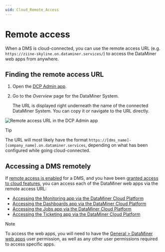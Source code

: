 ```yaml
---
uid: Cloud_Remote_Access
---
```


# Remote access

When a DMS is cloud-connected, you can use the remote access URL (e.g. ``https://ziine-skyline.on.dataminer.services/``) to access the DataMiner web apps from anywhere.

## Finding the remote access URL

1. Open the [DCP Admin app](xref:Accessing_the_Admin_app).

1. Go to the *Overview* page for the DataMiner System.

   The URL is displayed right underneath the name of the connected DataMiner System. You can copy it or navigate to the URL directly.

![Remote access URL in the DCP Admin app](~/user-guide/images/CloudRemoteAccessUrl.png)

> [!TIP]
> The URL will most likely have the format `https://[dms_name]-[company_name].on.dataminer.services`, depending on what has been configured while going cloud-connected.

## Accessing a DMS remotely

If [remote access is enabled](xref:Controlling_remote_access) for a DMS, and you have been [granted access to cloud features](xref:Giving_users_access_to_cloud_features), you can access each of the DataMiner web apps via the remote access URL:

- [Accessing the Monitoring app via the DataMiner Cloud Platform](xref:Accessing_the_Monitoring_app#accessing-the-monitoring-app-via-the-dataminer-cloud-platform)
- [Accessing the Dashboards app via the DataMiner Cloud Platform](xref:Accessing_the_Dashboards_app#accessing-the-dashboards-app-via-the-dataminer-cloud-platform)
- [Accessing the Jobs app via the DataMiner Cloud Platform](xref:Accessing_the_jobs_app#accessing-the-jobs-app-via-the-dataminer-cloud-platform)
- [Accessing the Ticketing app via the DataMiner Cloud Platform](xref:Accessing_the_Ticketing_app#accessing-the-ticketing-app-via-the-dataminer-cloud-platform)

> [!NOTE]
> To access the web apps, you will need to have the [General > DataMiner web apps](xref:DataMiner_user_permissions#general--dataminer-web-apps--dataminer-cube-mobile-access) user permission, as well as any other user permissions required to access specific apps.
